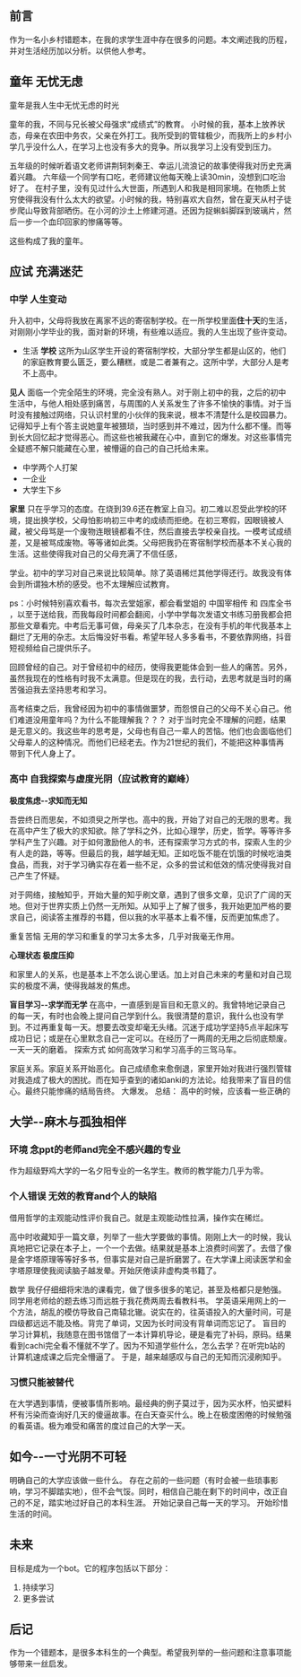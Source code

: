 ## 前言

作为一名小乡村错题本，在我的求学生涯中存在很多的问题。本文阐述我的历程，并对生活经历加以分析。以供他人参考。

## 童年  无忧无虑

童年是我人生中无忧无虑的时光

童年的我，不同与兄长被父母强求“成绩式”的教育。
小时候的我，基本上放养状态，母亲在农田中务农，父亲在外打工。我所受到的管辖极少，而我所上的乡村小学几乎没什么人，在学习上也没有多大的竞争。所以我学习上没有受到压力。
  
  五年级的时候听着语文老师讲荆轲刺秦王、幸运儿流浪记的故事使得我对历史充满着兴趣。
  六年级一个同学有口吃，老师建议他每天晚上读30min，没想到口吃治好了。
在村子里，没有见过什么大世面，所遇到人和我是相同家境。在物质上贫穷使得我没有什么太大的欲望。小时候的我，特别喜欢大自然，曾在夏天从村子徒步爬山导致背部晒伤。在小河的沙土上修建河道。还因为捉蝌蚪脚踩到玻璃片，然后一步一个血印回家的惨痛等等。

这些构成了我的童年。

## 应试 充满迷茫

### 中学 人生变动

升入初中，父母将我放在离家不远的寄宿制学校。在一所学校里面**住十天**的生活，对刚刚小学毕业的我，面对新的环境，有些难以适应。我的人生出现了些许变动。

* 生活
**学校** 这所为山区学生开设的寄宿制学校，大部分学生都是山区的，他们的家庭教育要么匮乏，要么糟糕，或是二者兼有之。这所中学，大部分人是考不上高中。

**见人**  面临一个完全陌生的环境，完全没有熟人。对于刚上初中的我，之后的初中生活中，与他人相处感到痛苦，与周围的人关系发生了许多不愉快的事情。对于当时没有接触过网络，只认识村里的小伙伴的我来说，根本不清楚什么是校园暴力。记得知乎上有个答主说她童年被猥琐，当时感到并不难过，因为什么都不懂。而等到长大回忆起才觉得恶心。而这些也被我藏在心中，直到它的爆发。对这些事情完全疑惑不解只能藏在心里，被懵逼的自己的自己托给未来。
* 中学两个人打架
* 一企业
* 大学生下乡

**家里** 只在乎学习的态度。在烧到39.6还在教室上自习。初二难以忍受此学校的环境，提出换学校，父母怕影响初三中考的成绩而拒绝。在初三寒假，因眼镜被人藏，被父母骂是一个废物连眼镜都看不住，然后直接去学校亲自找。一模考试成绩差，又是被骂成废物。等等诸如此类。父母把我扔在寄宿制学校而基本不关心我的生活。这些使得我对自己的父母充满了不信任感，

学业。初中的学习对自己来说比较简单。除了英语稀烂其他学得还行。故我没有体会到所谓独木桥的感受。也不太理解应试教育。

ps：小时候特别喜欢看书，每次去堂姐家，都会看堂姐的 中国宰相传 和 四库全书 ，以至于送给我，而我每段时间都会翻阅，小学中学每次发语文书练习册我都会把那些文章看完。中考后无事可做，母亲买了几本杂志，在没有手机的年代我基本上翻烂了无用的杂志。太后悔没好书看。希望年轻人多多看书，不要依靠网络，抖音短视频给自己提供乐子。

回顾曾经的自己。对于曾经初中的经历，使得我更能体会到一些人的痛苦。另外，虽然我现在的性格有时我不太满意。但是现在的我，去行动，去思考就是当时的痛苦强迫我去坚持思考和学习。

高考结束之后，我曾经因为初中的事情做噩梦，而怨恨自己的父母不关心自己。他们难道没用童年吗？为什么不能理解我？？？
对于当时完全不理解的问题，结果是无意义的。我这些年的思考是，父母也有自己一辈人的苦恼。他们也会面临他们父母辈人的这种情况。而他们已经老去。作为21世纪的我们，不能把这种事情再带到下代人身上了。



### 高中 自我探索与虚度光阴（应试教育的巅峰）

**极度焦虑--求知而无知**

吾尝终日而思矣，不如须臾之所学也。高中的我，开始了对自己的无限的思考。我在高中产生了极大的求知欲。除了学科之外，比如心理学，历史，哲学。等等许多学科产生了兴趣。对于如何激励他人的书，还有探索学习方式的书，探索人生的少有人走的路，等等。但最后的我，越学越无知。正如吃饭不能在饥饿的时候吃油类食品，而我，对于学习确实存在着一些不足，众多的尝试和低效的情况使得我对自己产生了怀疑。

对于网络，接触知乎，开始大量的知乎刷文章，遇到了很多文章，见识了广阔的天地。但对于世界实质上仍然一无所知。从知乎上了解了很多，我开始更加严格的要求自己，阅读答主推荐的书籍，但以我的水平基本上看不懂，反而更加焦虑了。

重复苦恼  无用的学习和重复的学习太多太多，几乎对我毫无作用。


**心理状态  极度压抑**

和家里人的关系，也是基本上不怎么说心里话。加上对自己未来的考量和对自己现实的极度不满，使得我越发的焦虑。

**盲目学习--求学而无学**
在高中，一直感到是盲目和无意义的。我曾特地记录自己的每一天，有时也会晚上提问自己学到什么。我很清楚的意识，我什么也没有学到。不过再重复每一天。想要去改变却毫无头绪。沉迷于成功学坚持5点半起床写成功日记；或是在心里默念自己一定可以。在经历了一两周的无用之后彻底颓废。一天一天的磨着。
探索方式  如何高效学习和学习高手的三驾马车。

家庭关系。家庭关系开始恶化。自己成绩愈来愈倒退，家里开始对我进行强烈管辖对我造成了极大的困扰。而在知乎查到的诸如anki的方法论。给我带来了盲目的信心。最终只能惨痛的结局告终。
大爆发。
总结： 高中的时候，应该看一些正确的

## 大学--麻木与孤独相伴

### 环境 念ppt的老师and完全不感兴趣的专业
  作为超级野鸡大学的一名夕阳专业的一名学生。教师的教学能力几乎为零。
### 个人错误 无效的教育and个人的缺陷
  借用哲学的主观能动性评价我自己。就是主观能动性拉满，操作实在稀烂。
  
高中时收藏知乎一篇文章，列举了一些大学要做的事情。刚刚上大一的时候，我认真地把它记录在本子上，一个一个去做。结果就是基本上浪费时间罢了。去借了像是金字塔原理等等好多书，但事实是对自己是折磨罢了。在大学课上阅读医学和金字塔原理使我阅读脑子越发晕。开始厌倦读非虚构类书籍了。

数学 我仔仔细细将宋浩的课看完，做了很多很多的笔记，甚至及格都只是勉强。同学用老师给的题去练习而远胜于我花费两周去看教科书。
学英语采用网上的一个方法，胡乱的模仿导致自己南辕北辙。说实在的，往英语投入的大量时间，可是四级都远远不能及格。背完了单词，又因为长时间没有背单词而忘记了。
盲目的学习计算机，我随意在图书馆借了一本计算机导论，硬是看完了补码，原码。结果看到cachi完全看不懂就不学了。因为不知道学些什么，怎么去学？在听完b站的计算机速成课之后完全懵逼了。
于是，越来越感叹与自己的无知而沉浸刷知乎。
### 习惯只能被替代
在大学遇到事情，便被事情所影响。最经典的例子莫过于，因为买水杯，怕买塑料杯有污染而查询好几天的傻逼故事。在白天查买什么。晚上在极度困倦的时候勉强的看英语。极为难受和痛苦的度过自己的大学一天。


## 如今--一寸光阴不可轻

明确自己的大学应该做一些什么。
存在之前的一些问题（有时会被一些琐事影响，学习不脚踏实地），但不会气馁。同时，相信自己能在剩下的时间中，改正自己的不足，踏实地过好自己的本科生涯。
开始记录自己每一天的学习。
开始珍惜生活的时间。

## 未来

目标是成为一个bot。它的程序包括以下部分：
1. 持续学习
2. 更多尝试

##  后记

作为一个错题本，是很多本科生的一个典型。希望我列举的一些问题和注意事项能够带来一丝启发。